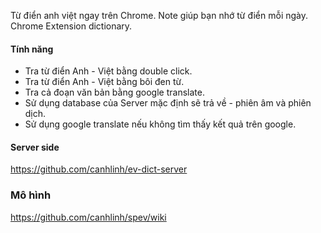 
Từ điển anh việt ngay trên Chrome. Note giúp bạn nhớ từ điển mỗi ngày.  
Chrome Extension dictionary.

#### Tính năng
* Tra từ điển Anh - Việt bằng double click.
* Tra từ điển Anh - Việt bằng bôi đen từ.
* Tra cả đoạn văn bản bằng google translate.
* Sử dụng database của Server mặc định sẽ trả về - phiên âm và phiên dịch.
* Sử dụng google translate nếu không tìm thấy kết quả trên google.

#### Server side
https://github.com/canhlinh/ev-dict-server   
### Mô hình
https://github.com/canhlinh/spev/wiki
